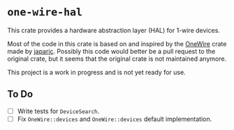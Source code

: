 # `one-wire-hal`

This crate provides a hardware abstraction layer (HAL) for 1-wire devices.

Most of the code in this crate is based on and inspired by the [OneWire](https://github.com/fuchsnj/one-wire-bus) crate
made by [japaric](https://github.com/fuchsnj).
Possibly this code would better be a pull request to the original crate, but it seems that the original crate is not
maintained anymore.

This project is a work in progress and is not yet ready for use.

## To Do

- [ ] Write tests for `DeviceSearch`.
- [ ] Fix `OneWire::devices` and `OneWire::devices` default implementation.
